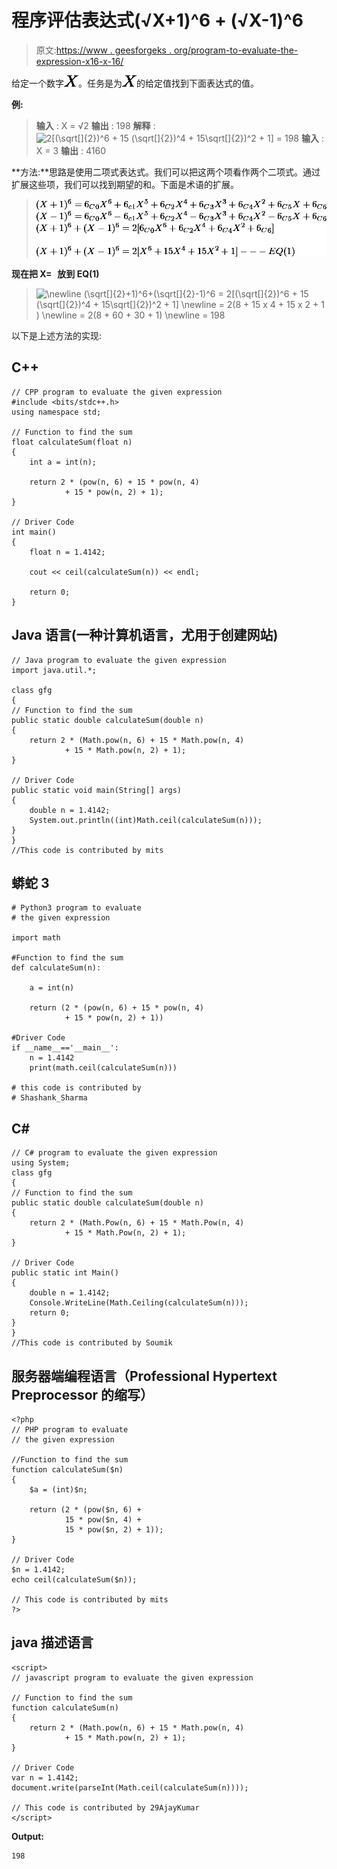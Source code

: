 # 程序评估表达式(√X+1)^6 + (√X-1)^6

> 原文:[https://www . geesforgeks . org/program-to-evaluate-the-expression-x16-x-16/](https://www.geeksforgeeks.org/program-to-evaluate-the-expression-x16-x-16/)

给定一个数字![X   ](img/762b631baf020ff3da5b384db552f364.png "Rendered by QuickLaTeX.com")。任务是为![X   ](img/762b631baf020ff3da5b384db552f364.png "Rendered by QuickLaTeX.com")的给定值找到下面表达式的值。

**例:**

> **输入** : X = √2
> **输出** : 198
> **解释** : ![2[(\sqrt[]{2})^6 + 15 (\sqrt[]{2})^4 + 15\sqrt[]{2})^2 + 1]   ](img/5ebbb3f1c8746c6237babeda822c18d5.png "Rendered by QuickLaTeX.com")
> = 198
> **输入** : X = 3
> **输出** : 4160

**方法:**思路是使用二项式表达式。我们可以把这两个项看作两个二项式。通过扩展这些项，我们可以找到期望的和。下面是术语的扩展。

> ![\newline (X+1)^6 = {6_C}_0 X^6+6_c_1 X^5+{6_C}_2 X^4+{6_C}_3 X^3+{6_C}_4 X^2+{6_C}_5 X+{6_C}_6 \newline (X-1)^6 = {6_C}_0 X^6-6_c_1 X^5+{6_C}_2 X^4-{6_C}_3 X^3+{6_C}_4 X^2-{6_C}_5 X+{6_C}_6 \newline (X+1)^6+(X-1)^6 =2[{6_C}_0 X^6+{6_C}_2 X^4+{6_C}_4 X^2+{6_C}_6] \newline \newline (X+1)^6+(X-1)^6=2[X^6 + 15 X^4 + 15 X^2 +1] ---EQ(1)   ](img/cc53453786ab6235e85247a497cfa61e.png "Rendered by QuickLaTeX.com")

**现在把 X=** ![  ](img/0faf5aa5dcca41fbedb26b2cadf9f952.png "Rendered by QuickLaTeX.com") **放到 EQ(1)** 

> ![\newline (\sqrt[]{2}+1)^6+(\sqrt[]{2}-1)^6 = 2[(\sqrt[]{2})^6 + 15 (\sqrt[]{2})^4 + 15\sqrt[]{2})^2 + 1] \newline = 2(8 + 15 x 4 + 15 x 2 + 1 ) \newline = 2(8 + 60 + 30 + 1) \newline = 198   ](img/d5961cfb1308de479f9e0b4ec46311fd.png "Rendered by QuickLaTeX.com")

以下是上述方法的实现:

## C++

```
// CPP program to evaluate the given expression
#include <bits/stdc++.h>
using namespace std;

// Function to find the sum
float calculateSum(float n)
{
    int a = int(n);

    return 2 * (pow(n, 6) + 15 * pow(n, 4)
            + 15 * pow(n, 2) + 1);
}

// Driver Code
int main()
{
    float n = 1.4142;

    cout << ceil(calculateSum(n)) << endl;

    return 0;
}
```

## Java 语言(一种计算机语言，尤用于创建网站)

```
// Java program to evaluate the given expression
import java.util.*;

class gfg
{
// Function to find the sum
public static double calculateSum(double n)
{
    return 2 * (Math.pow(n, 6) + 15 * Math.pow(n, 4)
            + 15 * Math.pow(n, 2) + 1);
}

// Driver Code
public static void main(String[] args)
{
    double n = 1.4142;
    System.out.println((int)Math.ceil(calculateSum(n)));
}
}
//This code is contributed by mits
```

## 蟒蛇 3

```
# Python3 program to evaluate
# the given expression

import math

#Function to find the sum
def calculateSum(n):

    a = int(n)

    return (2 * (pow(n, 6) + 15 * pow(n, 4)
            + 15 * pow(n, 2) + 1))

#Driver Code
if __name__=='__main__':
    n = 1.4142
    print(math.ceil(calculateSum(n)))

# this code is contributed by
# Shashank_Sharma
```

## C#

```
// C# program to evaluate the given expression
using System;
class gfg
{
// Function to find the sum
public static double calculateSum(double n)
{
    return 2 * (Math.Pow(n, 6) + 15 * Math.Pow(n, 4)
            + 15 * Math.Pow(n, 2) + 1);
}

// Driver Code
public static int Main()
{
    double n = 1.4142;
    Console.WriteLine(Math.Ceiling(calculateSum(n)));
    return 0;
}
}
//This code is contributed by Soumik
```

## 服务器端编程语言（Professional Hypertext Preprocessor 的缩写）

```
<?php
// PHP program to evaluate
// the given expression

//Function to find the sum
function calculateSum($n)
{
    $a = (int)$n;

    return (2 * (pow($n, 6) +
            15 * pow($n, 4) +
            15 * pow($n, 2) + 1));
}

// Driver Code
$n = 1.4142;
echo ceil(calculateSum($n));

// This code is contributed by mits
?>
```

## java 描述语言

```
<script>
// javascript program to evaluate the given expression

// Function to find the sum
function calculateSum(n)
{
    return 2 * (Math.pow(n, 6) + 15 * Math.pow(n, 4)
            + 15 * Math.pow(n, 2) + 1);
}

// Driver Code
var n = 1.4142;
document.write(parseInt(Math.ceil(calculateSum(n))));

// This code is contributed by 29AjayKumar
</script>
```

**Output:** 

```
198
```